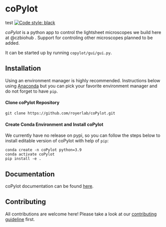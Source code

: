 # coPylot
test
[![Code style: black](https://img.shields.io/badge/code%20style-black-000000.svg)](https://github.com/python/black)

_coPylot_ is a python app to control the lightsheet microscopes
we build here at @czbiohub
.
Support for controling other microscopes planned to be added.

It can be started up by running `copylot/gui/gui.py`.


## Installation

Using an environment manager is highly recommended. 
Instructions below using [Anaconda](https://www.anaconda.com/distribution/)
but you can pick your favorite environment manager and do not forget to
have `pip`.


#### Clone coPylot Repository

```
git clone https://github.com/royerlab/coPylot.git
```

#### Create Conda Environment and Install coPylot 

We currently have no release on pypi, so you can follow the steps below to 
install editable version of coPylot with help of `pip`:

```
conda create -n coPylot python=3.9
conda activate coPylot
pip install -e .
```

## Documentation

coPylot documentation can be found [here](https://royerlab.github.io/coPylot/).


## Contributing

All contributions are welcome here! Please take a look at our 
[contributing guideline](CONTRIBUTING.md) first.
